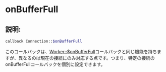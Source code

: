 # onBufferFull
## 説明:
```php
callback Connection::$onBufferFull
```

このコールバックは、[Worker::$onBufferFull](../worker/on-buffer-full.md)コールバックと同じ機能を持ちますが、異なるのは現在の接続にのみ対応する点です。つまり、特定の接続のonBufferFullコールバックを個別に設定できます。
